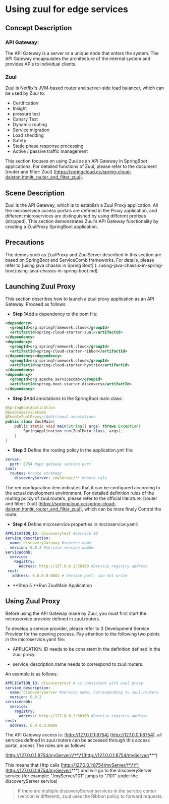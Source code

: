 # Using zuul for edge services

## Concept Description

### API Gateway:

The API Gateway is a server or a unique node that enters the system. The API Gateway encapsulates the architecture of the internal system and provides APIs to individual clients.

### Zuul

Zuul is Netflix's JVM-based router and server-side load balancer, which can be used by Zuul to:

* Certification
* Insight
* pressure test
* Canary Test
* Dynamic routing
* Service migration
* Load shedding
* Safety
* Static phase response processing
* Active / passive traffic management

This section focuses on using Zuul as an API Gateway in SpringBoot applications. For detailed functions of Zuul, please refer to the document [router and filter: Zuul] (https://springcloud.cc/spring-cloud-dalston.html#_router_and_filter_zuul).

## Scene Description

Zuul is the API Gateway, which is to establish a Zuul Proxy application. All the microservice access portals are defined in the Proxy application, and different microservices are distinguished by using different prefixes (stripped\). This section demonstrates Zuul's API Gateway functionality by creating a ZuulProxy SpringBoot application.

## Precautions

The demos such as ZuulProxy and ZuulServer described in this section are based on SpringBoot and ServiceComb frameworks. For details, please refer to [using java chassis in Spring Boot] (../using-java-chassis-in-spring-boot/using-java-chassis-in-spring-boot.md).

## Launching Zuul Proxy

This section describes how to launch a zuul proxy application as an API Gateway. Proceed as follows:

* **Step 1**Add a dependency to the pom file:

```xml
<dependency>
  <groupId>org.springframework.cloud</groupId>
  <artifactId>spring-cloud-starter-zuul</artifactId>
</dependency>
<dependency>
  <groupId>org.springframework.cloud</groupId>
  <artifactId>spring-cloud-starter-ribbon</artifactId>
</dependency><dependency>
  <groupId>org.springframework.cloud</groupId>
  <artifactId>spring-cloud-starter-hystrix</artifactId>
</dependency>
<dependency>
  <groupId>org.apache.servicecomb</groupId>
  <artifactId>spring-boot-starter-discovery</artifactId>
</dependency>
```

* **Step 2**Add annotations to the SpringBoot main class:

```java
@SpringBootApplication
@EnableServiceComb
@EnableZuulProxy//Additional annotations
public class ZuulMain{
    public static void main(String[] args) throws Exception{
        SpringApplication.run(ZuulMain.class, args);
    }
}
```

* **Step 3** Define the routing policy in the application.yml file:

```yaml
server:
  port: 8754 #api gateway service port
zuul:
  routes: #route strategy
    discoveryServer: /myServer/** #route rule
```

The red configuration item indicates that it can be configured according to the actual development environment. For detailed definition rules of the routing policy of zuul.routers, please refer to the official literature: [router and filter: Zuul] (https://springcloud.cc/spring-cloud-dalston.html#_router_and_filter_zuul), which can be more finely Control the route.

* **Step 4** Define microservice properties in microservice.yaml:

```yaml
APPLICATION_ID: discoverytest #service ID
service_description:
  name: discoveryGateway #service name
  version: 0.0.2 #service version number
servicecomb:
  service:
    Registry:
      Address: http://127.0.0.1:30100 #Service registry address
 rest:
   address: 0.0.0.0:8082 # Service port, can not write
```

* **Step 5 **Run ZuulMain Application

## Using Zuul Proxy

Before using the API Gateway made by Zuul, you must first start the microservice provider defined in zuul.routers.

To develop a service provider, please refer to 3 Development Service Provider for the opening process. Pay attention to the following two points in the microservice.yaml file:

* APPLICATION\_ID needs to be consistent in the definition defined in the zuul proxy.

* service\_description.name needs to correspond to zuul.routers.

An example is as follows:

```yaml
APPLICATION_ID: discoverytest # is consistent with zuul proxy
service_description:
  name: discoveryServer #service name, corresponding to zuul.routers
  version: 0.0.2
servicecomb:
  service:
    registry:
      address: http://127.0.0.1:30100 #Service registry address
rest:
  address: 0.0.0.0:8080
```

The API Gateway access is: [http://127.0.0.1:8754] (http://127.0.0.1:8754), all services defined in zuul.routers can be accessed through this access portal, access The rules are as follows:

[http://127.0.0.1:8754/myServer/\*\*\*](http://127.0.0.1:8754/myServer/***)

This means that Http calls [http://127.0.0.1:8754/myServer/\*\*\*] (http://127.0.0.1:8754/myServer/***) and will go to the discoveryServer service (for example: "/myServer/101" jumps to "/101" under the discoveryServer service)

> If there are multiple discoveryServer services in the service center (version is different), zuul uses the Ribbon policy to forward requests.

